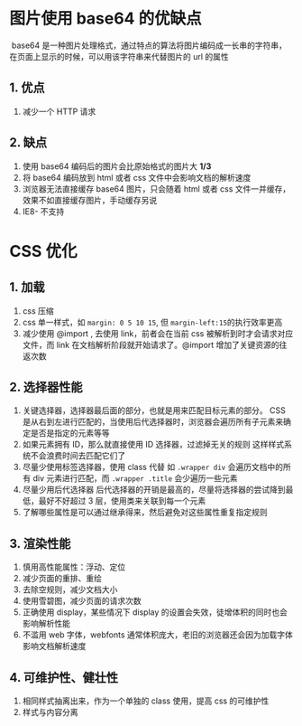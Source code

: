 # 图片使用 base64 的优缺点

​	base64 是一种图片处理格式，通过特点的算法将图片编码成一长串的字符串，在页面上显示的时候，可以用该字符串来代替图片的 url 的属性

## 1. 优点

1. 减少一个 HTTP 请求

## 2. 缺点

1. 使用 base64 编码后的图片会比原始格式的图片大 **1/3**
2. 将 base64 编码放到 html 或者 css 文件中会影响文档的解析速度
3. 浏览器无法直接缓存 base64 图片，只会随着 html 或者 css 文件一并缓存，效果不如直接缓存图片，手动缓存另说
4. IE8- 不支持

# CSS 优化

## 1. 加载

1. css 压缩
2. css 单一样式，如 `margin: 0 5 10 15`, 但 `margin-left:15`的执行效率更高
3. 减少使用 @import , 去使用 link，前者会在当前 css 被解析到时才会请求对应文件，而 link 在文档解析阶段就开始请求了。@import 增加了关键资源的往返次数

## 2. 选择器性能

1. 关键选择器，选择器最后面的部分，也就是用来匹配目标元素的部分。
   CSS 是从右到左进行匹配的，当使用后代选择器时，浏览器会遍历所有子元素来确定是否是指定的元素等等
2. 如果元素拥有 ID，那么就直接使用 ID 选择器，过滤掉无关的规则
   这样样式系统不会浪费时间去匹配它们了
3. 尽量少使用标签选择器，使用 class 代替
   如 `.wrapper div` 会遍历文档中的所有 div 元素进行匹配，而 `.wrapper .title` 会少遍历一些元素
4. 尽量少用后代选择器
   后代选择器的开销是最高的，尽量将选择器的尝试降到最低，最好不好超过 3 层，使用类来关联到每一个元素
5. 了解哪些属性是可以通过继承得来，然后避免对这些属性重复指定规则

## 3. 渲染性能

1. 慎用高性能属性：浮动、定位
2. 减少页面的重排、重绘
3. 去除空规则，减少文档大小
4. 使用雪碧图，减少页面的请求次数
5. 正确使用 display，某些情况下 display 的设置会失效，徒增体积的同时也会影响解析性能
6. 不滥用 web 字体，webfonts 通常体积庞大，老旧的浏览器还会因为加载字体影响文档解析速度

## 4. 可维护性、健壮性

1. 相同样式抽离出来，作为一个单独的 class 使用，提高 css 的可维护性
2. 样式与内容分离

